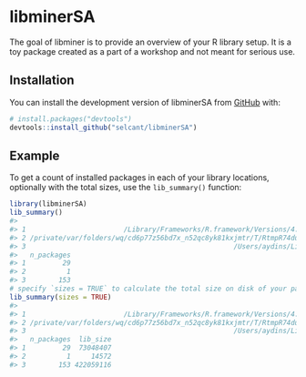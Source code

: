 
<!-- README.md is generated from README.Rmd. Please edit that file -->

# libminerSA

<!-- badges: start -->
<!-- badges: end -->

The goal of libminer is to provide an overview of your R library setup.
It is a toy package created as a part of a workshop and not meant for
serious use.

## Installation

You can install the development version of libminerSA from
[GitHub](https://github.com/) with:

``` r
# install.packages("devtools")
devtools::install_github("selcant/libminerSA")
```

## Example

To get a count of installed packages in each of your library locations,
optionally with the total sizes, use the `lib_summary()` function:

``` r
library(libminerSA)
lib_summary()
#>                                                                                        Library
#> 1                        /Library/Frameworks/R.framework/Versions/4.3-x86_64/Resources/library
#> 2 /private/var/folders/wq/cd6p77z56bd7x_n52qc8yk81kxjmtr/T/RtmpR74duw/temp_libpath6ba95aa9de0d
#> 3                                                   /Users/aydins/Library/R/x86_64/4.3/library
#>   n_packages
#> 1         29
#> 2          1
#> 3        153
# specify `sizes = TRUE` to calculate the total size on disk of your packages
lib_summary(sizes = TRUE)
#>                                                                                        Library
#> 1                        /Library/Frameworks/R.framework/Versions/4.3-x86_64/Resources/library
#> 2 /private/var/folders/wq/cd6p77z56bd7x_n52qc8yk81kxjmtr/T/RtmpR74duw/temp_libpath6ba95aa9de0d
#> 3                                                   /Users/aydins/Library/R/x86_64/4.3/library
#>   n_packages  lib_size
#> 1         29  73048407
#> 2          1     14572
#> 3        153 422059116
```
